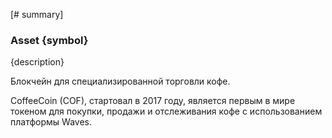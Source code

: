 [# summary]
### Asset {symbol}

{description}

Блокчейн для специализированной торговли кофе.

CoffeeCoin (COF), стартовал в 2017 году, является первым в мире токеном для покупки, продажи и отслеживания кофе с использованием платформы Waves.
